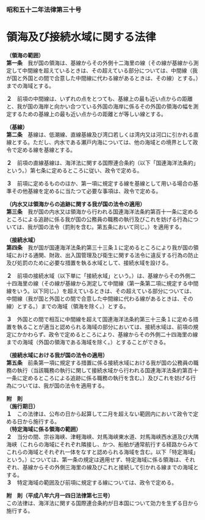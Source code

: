 ### 昭和五十二年法律第三十号  
# 領海及び接続水域に関する法律  
  
**（領海の範囲）**  
**第一条**　我が国の領海は、基線からその外側十二海里の線（その線が基線から測定して中間線を超えているときは、その超えている部分については、中間線（我が国と外国との間で合意した中間線に代わる線があるときは、その線）とする。）までの海域とする。  
  
**２**　前項の中間線は、いずれの点をとつても、基線上の最も近い点からの距離と、我が国の海岸と向かい合つている外国の海岸に係るその外国の領海の幅を測定するための基線上の最も近い点からの距離とが等しい線とする。  
  
**（基線）**  
**第二条**　基線は、低潮線、直線基線及び湾口若しくは湾内又は河口に引かれる直線とする。ただし、内水である瀬戸内海については、他の海域との境界として政令で定める線を基線とする。  
  
**２**　前項の直線基線は、海洋法に関する国際連合条約（以下「国連海洋法条約」という。）第七条に定めるところに従い、政令で定める。  
  
**３**　前項に定めるもののほか、第一項に規定する線を基線として用いる場合の基準その他基線を定めるに当たつて必要な事項は、政令で定める。  
  
**（内水又は領海からの追跡に関する我が国の法令の適用）**  
**第三条**　我が国の内水又は領海から行われる国連海洋法条約第百十一条に定めるところによる追跡に係る我が国の公務員の職務の執行及びこれを妨げる行為については、我が国の法令（罰則を含む。第五条において同じ。）を適用する。  
  
**（接続水域）**  
**第四条**　我が国が国連海洋法条約第三十三条１に定めるところにより我が国の領域における通関、財政、出入国管理及び衛生に関する法令に違反する行為の防止及び処罰のために必要な措置を執る水域として、接続水域を設ける。  
  
**２**　前項の接続水域（以下単に「接続水域」という。）は、基線からその外側二十四海里の線（その線が基線から測定して中間線（第一条第二項に規定する中間線をいう。以下同じ。）を超えているときは、その超えている部分については、中間線（我が国と外国との間で合意した中間線に代わる線があるときは、その線）とする。）までの海域（領海を除く。）とする。  
  
**３**　外国との間で相互に中間線を超えて国連海洋法条約第三十三条１に定める措置を執ることが適当と認められる海域の部分においては、接続水域は、前項の規定にかかわらず、政令で定めるところにより、基線からその外側二十四海里の線までの海域（外国の領海である海域を除く。）とすることができる。  
  
**（接続水域における我が国の法令の適用）**  
**第五条**　前条第一項に規定する措置に係る接続水域における我が国の公務員の職務の執行（当該職務の執行に関して接続水域から行われる国連海洋法条約第百十一条に定めるところによる追跡に係る職務の執行を含む。）及びこれを妨げる行為については、我が国の法令を適用する。  
  
**附　則**  
**（施行期日）**  
**１**　この法律は、公布の日から起算して二月を超えない範囲内において政令で定める日から施行する。  
**（特定海域に係る領海の範囲）**  
**２**　当分の間、宗谷海峡、津軽海峡、対馬海峡東水道、対馬海峡西水道及び大隅海峡（これらの海域にそれぞれ隣接し、かつ、船舶が通常航行する経路からみてこれらの海域とそれぞれ一体をなすと認められる海域を含む。以下「特定海域」という。）については、第一条の規定は適用せず、特定海域に係る領海は、それぞれ、基線からその外側三海里の線及びこれと接続して引かれる線までの海域とする。  
**３**　特定海域の範囲及び前項に規定する線については、政令で定める。  
  
**附　則（平成八年六月一四日法律第七三号）**  
この法律は、海洋法に関する国際連合条約が日本国について効力を生ずる日から施行する。  
  
